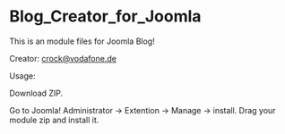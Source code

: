 # Blog_Creator_for_Joomla

This is an  module files for Joomla Blog!

Creator: crock@vodafone.de

Usage:

Download ZIP.

Go to Joomla! Administrator -> Extention -> Manage -> install.
Drag your module zip and install it.
 
